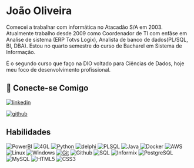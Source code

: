 
# João Oliveira

Comecei a trabalhar com informática no Atacadão S/A em 2003. Atualmente trabalho desde 2009 como Coordenador de TI com enfâse em Analise de sistema (ERP Totvs Logix), Analista de banco de dados(PL/SQL, BI, DBA). Estou no quarto semestre do curso de Bacharel em Sistema de Informação.

É o segundo curso que faço na DIO voltado para Ciências de Dados, hoje meu foco de desenvolvimento profissional.


## 🔗 Conecte-se Comigo

[![linkedin](https://img.shields.io/badge/linkedin-0A66C2?style=for-the-badge&logo=linkedin&logoColor=white)](https://www.linkedin.com/in/jprochao/)

[![github](https://img.shields.io/badge/github-000?style=for-the-badge&logo=github&logoColor=30A3DC)](https://github.com/jprochao/)


## Habilidades
![PowerBI](https://img.shields.io/badge/PowerBI-000?style=for-the-badge&logo=powerbi)
![4GL](https://img.shields.io/badge/4GL-000?style=for-the-badge&logo=4GL)
![Python](https://img.shields.io/badge/python-000?style=for-the-badge&logo=python)
![delphi](https://img.shields.io/badge/delphi-000?style=for-the-badge&logo=delphi)
![PLSQL](https://img.shields.io/badge/PlSQL-000?style=for-the-badge&logo=PlSQL)
![Java](https://img.shields.io/badge/Java-000?style=for-the-badge&logo=java)
![Docker](https://img.shields.io/badge/docker-000?style=for-the-badge&logo=docker)
![AWS](https://img.shields.io/badge/aws-000?style=for-the-badge&logo=aws)
![Linux](https://img.shields.io/badge/Linux-000?style=for-the-badge&logo=Linux)
![Windows](https://img.shields.io/badge/Windows-000?style=for-the-badge&logo=Windows)
[![Git](https://img.shields.io/badge/Git-000?style=for-the-badge&logo=git&logoColor=E94D5F)](https://git-scm.com/doc)
![Github](https://img.shields.io/badge/github-000?style=for-the-badge&logo=github)
![SQL](https://img.shields.io/badge/SQL-000?style=for-the-badge&logo=sql)
![Informix](https://img.shields.io/badge/informix-000?style=for-the-badge&logo=informix)
![PostgreSQL](https://img.shields.io/badge/PostgreSQL-000?style=for-the-badge&logo=PostgreSQL)
![MySQL](https://img.shields.io/badge/MySql-000?style=for-the-badge&logo=MySQL)
![HTML5](https://img.shields.io/badge/HTML5-000?style=for-the-badge&logo=html5)
![CSS3](https://img.shields.io/badge/CSS3-000?style=for-the-badge&logo=css3&logoColor=264CE4)


